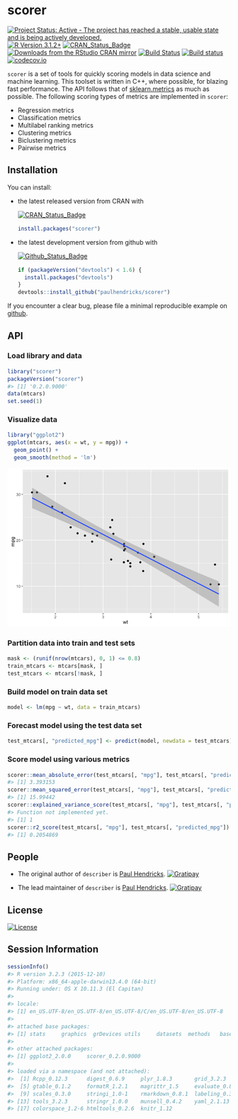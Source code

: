 <!-- README.md is generated from README.Rmd. Please edit that file -->
scorer
======

[![Project Status: Active - The project has reached a stable, usable state and is being actively developed.](http://www.repostatus.org/badges/0.1.0/active.svg)](http://www.repostatus.org/#active) [![R Version 3.1.2+](https://img.shields.io/badge/R%20Version-3.1.2+-blue.svg)](https://img.shields.io/badge/R%20Version-3.1.2+-blue.svg) [![CRAN\_Status\_Badge](http://www.r-pkg.org/badges/version/scorer)](http://cran.r-project.org/package=scorer) [![Downloads from the RStudio CRAN mirror](http://cranlogs.r-pkg.org/badges/scorer)](http://cran.rstudio.com/package=scorer) [![Build Status](https://travis-ci.org/paulhendricks/scorer.png?branch=master)](https://travis-ci.org/paulhendricks/scorer) [![Build status](https://ci.appveyor.com/api/projects/status/vuumrc0607xa44q9/branch/master?svg=true)](https://ci.appveyor.com/project/paulhendricks/scorer/branch/master) [![codecov.io](http://codecov.io/github/paulhendricks/scorer/coverage.svg?branch=master)](http://codecov.io/github/paulhendricks/scorer?branch=master)

`scorer` is a set of tools for quickly scoring models in data science and machine learning. This toolset is written in C++, where possible, for blazing fast performance. The API follows that of [sklearn.metrics](http://scikit-learn.org/stable/modules/classes.html#sklearn-metrics-metrics) as much as possible. The following scoring types of metrics are implemented in `scorer`:

-   Regression metrics
-   Classification metrics
-   Multilabel ranking metrics
-   Clustering metrics
-   Biclustering metrics
-   Pairwise metrics

Installation
------------

You can install:

-   the latest released version from CRAN with

    [![CRAN\_Status\_Badge](http://www.r-pkg.org/badges/version/scorer)](http://cran.r-project.org/package=scorer)

    ``` r
    install.packages("scorer")
    ```

-   the latest development version from github with

    [![Github\_Status\_Badge](https://img.shields.io/badge/Github-0.2.0.9000-brightgreen.svg)](https://img.shields.io/badge/Github-0.2.0.9000-brightgreen.svg)

    ``` r
    if (packageVersion("devtools") < 1.6) {
      install.packages("devtools")
    }
    devtools::install_github("paulhendricks/scorer")
    ```

If you encounter a clear bug, please file a minimal reproducible example on [github](https://github.com/paulhendricks/scorer/issues).

API
---

### Load library and data

``` r
library("scorer")
packageVersion("scorer")
#> [1] '0.2.0.9000'
data(mtcars)
set.seed(1)
```

### Visualize data

``` r
library("ggplot2")
ggplot(mtcars, aes(x = wt, y = mpg)) + 
  geom_point() + 
  geom_smooth(method = 'lm')
```

![](inst/imgs/README-unnamed-chunk-3-1.png)

### Partition data into train and test sets

``` r
mask <- (runif(nrow(mtcars), 0, 1) <= 0.8)
train_mtcars <- mtcars[mask, ]
test_mtcars <- mtcars[!mask, ]
```

### Build model on train data set

``` r
model <- lm(mpg ~ wt, data = train_mtcars)
```

### Forecast model using the test data set

``` r
test_mtcars[, "predicted_mpg"] <- predict(model, newdata = test_mtcars)
```

### Score model using various metrics

``` r
scorer::mean_absolute_error(test_mtcars[, "mpg"], test_mtcars[, "predicted_mpg"])
#> [1] 3.393153
scorer::mean_squared_error(test_mtcars[, "mpg"], test_mtcars[, "predicted_mpg"])
#> [1] 15.99442
scorer::explained_variance_score(test_mtcars[, "mpg"], test_mtcars[, "predicted_mpg"])
#> Function not implemented yet.
#> [1] 1
scorer::r2_score(test_mtcars[, "mpg"], test_mtcars[, "predicted_mpg"])
#> [1] 0.2054869
```

People
------

-   The original author of `describer` is [Paul Hendricks](https://github.com/paulhendricks). [![Gratipay](https://img.shields.io/gratipay/JSFiddle.svg)](https://gratipay.com/~paulhendricks/)

-   The lead maintainer of `describer` is [Paul Hendricks](https://github.com/paulhendricks). [![Gratipay](https://img.shields.io/gratipay/JSFiddle.svg)](https://gratipay.com/~paulhendricks/)

License
-------

[![License](http://img.shields.io/:license-mit-blue.svg)](https://github.com/paulhendricks/scorer/blob/master/LICENSE)

Session Information
-------------------

``` r
sessionInfo()
#> R version 3.2.3 (2015-12-10)
#> Platform: x86_64-apple-darwin13.4.0 (64-bit)
#> Running under: OS X 10.11.3 (El Capitan)
#> 
#> locale:
#> [1] en_US.UTF-8/en_US.UTF-8/en_US.UTF-8/C/en_US.UTF-8/en_US.UTF-8
#> 
#> attached base packages:
#> [1] stats     graphics  grDevices utils     datasets  methods   base     
#> 
#> other attached packages:
#> [1] ggplot2_2.0.0     scorer_0.2.0.9000
#> 
#> loaded via a namespace (and not attached):
#>  [1] Rcpp_0.12.3      digest_0.6.9     plyr_1.8.3       grid_3.2.3      
#>  [5] gtable_0.1.2     formatR_1.2.1    magrittr_1.5     evaluate_0.8    
#>  [9] scales_0.3.0     stringi_1.0-1    rmarkdown_0.8.1  labeling_0.3    
#> [13] tools_3.2.3      stringr_1.0.0    munsell_0.4.2    yaml_2.1.13     
#> [17] colorspace_1.2-6 htmltools_0.2.6  knitr_1.12
```
